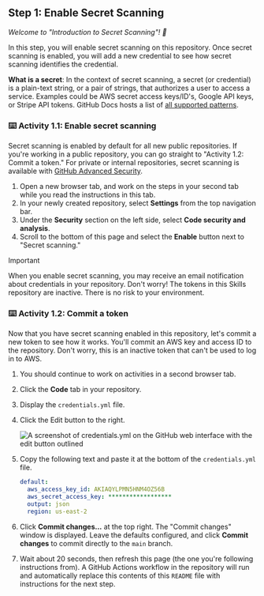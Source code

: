 ## Step 1: Enable Secret Scanning

_Welcome to "Introduction to Secret Scanning"! :wave:_

In this step, you will enable secret scanning on this repository. Once secret scanning is enabled, you will add a new credential to see how secret scanning identifies the credential.

**What is a secret**: In the context of secret scanning, a secret (or credential) is a plain-text string, or a pair of strings, that authorizes a user to access a service. Examples could be AWS secret access keys/ID's, Google API keys, or Stripe API tokens. GitHub Docs hosts a list of [all supported patterns](https://docs.github.com/en/code-security/secret-scanning/secret-scanning-patterns#supported-secrets).

### :keyboard: Activity 1.1: Enable secret scanning

Secret scanning is enabled by default for all new public repositories. If you're working in a public repository, you can go straight to "Activity 1.2: Commit a token." For private or internal repositories, secret scanning is available with [GitHub Advanced Security](https://docs.github.com/en/enterprise-cloud@latest/get-started/learning-about-github/about-github-advanced-security).

1. Open a new browser tab, and work on the steps in your second tab while you read the instructions in this tab.
2. In your newly created repository, select **Settings** from the top navigation bar.
3. Under the **Security** section on the left side, select **Code security and analysis**.
4. Scroll to the bottom of this page and select the **Enable** button next to "Secret scanning."

> [!IMPORTANT]
> When you enable secret scanning, you may receive an email notification about credentials in your repository. Don't worry! The tokens in this Skills repository are inactive. There is no risk to your environment.

### :keyboard: Activity 1.2: Commit a token

Now that you have secret scanning enabled in this repository, let's commit a new token to see how it works. You'll commit an AWS key and access ID to the repository. Don't worry, this is an inactive token that can't be used to log in to AWS.

1. You should continue to work on activities in a second browser tab.
2. Click the **Code** tab in your repository.
3. Display the `credentials.yml` file.
4. Click the Edit button to the right.

    ![A screenshot of credentials.yml on the GitHub web interface with the edit button outlined](/images/edit-credentials-file.png)

5. Copy the following text and paste it at the bottom of the `credentials.yml` file.

    ```yaml
    default:
      aws_access_key_id: AKIAQYLPMN5HNM4OZ56B
      aws_secret_access_key: ******************
      output: json
      region: us-east-2
    ```

6. Click **Commit changes...** at the top right. The "Commit changes" window is displayed. Leave the defaults configured, and click **Commit changes** to commit directly to the `main` branch.
7. Wait about 20 seconds, then refresh this page (the one you're following instructions from). A GitHub Actions workflow in the repository will run and automatically replace this contents of this `README` file with instructions for the next step.